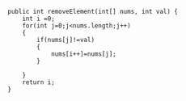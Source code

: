     public int removeElement(int[] nums, int val) {
        int i =0;
        for(int j=0;j<nums.length;j++)
        {
            if(nums[j]!=val)
            {
                nums[i++]=nums[j];
            }

        }
        return i;
    }
